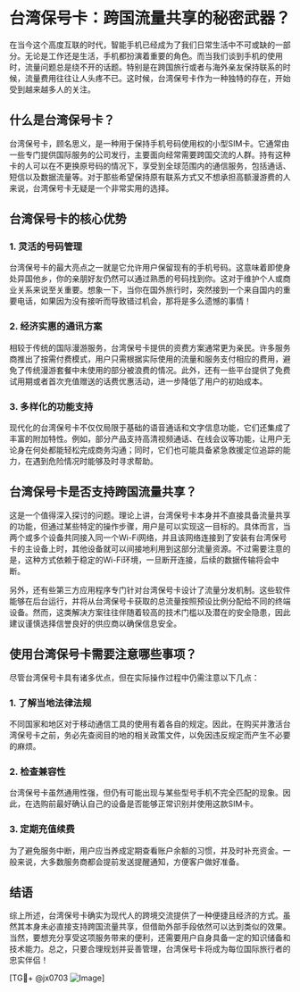 # 台湾保号卡：跨国流量共享的秘密武器？

在当今这个高度互联的时代，智能手机已经成为了我们日常生活中不可或缺的一部分。无论是工作还是生活，手机都扮演着重要的角色。而当我们谈到手机的使用时，流量问题总是绕不开的话题。特别是在跨国旅行或者与海外亲友保持联系的时候，流量费用往往让人头疼不已。这时候，台湾保号卡作为一种独特的存在，开始受到越来越多人的关注。

## 什么是台湾保号卡？

台湾保号卡，顾名思义，是一种用于保持手机号码使用权的小型SIM卡。它通常由一些专门提供国际服务的公司发行，主要面向经常需要跨国交流的人群。持有这种卡的人可以在不更换原号码的情况下，享受到全球范围内的通信服务，包括通话、短信以及数据流量等。对于那些希望保持原有联系方式又不想承担高额漫游费的人来说，台湾保号卡无疑是一个非常实用的选择。

## 台湾保号卡的核心优势

### 1. **灵活的号码管理**
   台湾保号卡的最大亮点之一就是它允许用户保留现有的手机号码。这意味着即使身处异国他乡，你的亲朋好友仍然可以通过熟悉的号码找到你。这对于维护个人或商业关系来说至关重要。想象一下，当你在国外旅行时，突然接到一个来自国内的重要电话，如果因为没有接听而导致错过机会，那将是多么遗憾的事情！

### 2. **经济实惠的通讯方案**
   相较于传统的国际漫游服务，台湾保号卡提供的资费方案通常更为亲民。许多服务商推出了按需付费模式，用户只需根据实际使用的流量和服务支付相应的费用，避免了传统漫游套餐中未使用的部分被浪费的情况。此外，还有一些平台提供了免费试用期或者首次充值赠送的话费优惠活动，进一步降低了用户的初始成本。

### 3. **多样化的功能支持**
   现代化的台湾保号卡不仅仅局限于基础的语音通话和文字信息功能，它们还集成了丰富的附加特性。例如，部分产品支持高清视频通话、在线会议等功能，让用户无论身在何处都能轻松完成商务沟通；同时，它们也可能具备紧急救援定位追踪的能力，在遇到危险情况时能够及时寻求帮助。

## 台湾保号卡是否支持跨国流量共享？

这是一个值得深入探讨的问题。理论上讲，台湾保号卡本身并不直接具备流量共享的功能，但通过某些特定的操作步骤，用户是可以实现这一目标的。具体而言，当两个或多个设备共同接入同一个Wi-Fi网络，并且该网络连接到了安装有台湾保号卡的主设备上时，其他设备就可以间接地利用到这部分流量资源。不过需要注意的是，这种方式依赖于稳定的Wi-Fi环境，一旦断开连接，后续的数据传输将会中断。

另外，还有些第三方应用程序专门针对台湾保号卡设计了流量分发机制。这些软件能够在后台运行，并将从台湾保号卡获取的总流量按照预设比例分配给不同的终端设备。然而，这类解决方案往往伴随着较高的技术门槛以及潜在的安全隐患，因此建议谨慎选择信誉良好的供应商以确保信息安全。

## 使用台湾保号卡需要注意哪些事项？

尽管台湾保号卡具有诸多优点，但在实际操作过程中仍需注意以下几点：

### 1. **了解当地法律法规**
   不同国家和地区对于移动通信工具的使用有着各自的规定。因此，在购买并激活台湾保号卡之前，务必先查阅目的地的相关政策文件，以免因违反规定而产生不必要的麻烦。

### 2. **检查兼容性**
   台湾保号卡虽然通用性强，但仍有可能出现与某些型号手机不完全匹配的现象。因此，在选购前最好确认自己的设备是否能够正常识别并使用这款SIM卡。

### 3. **定期充值续费**
   为了避免服务中断，用户应当养成定期查看账户余额的习惯，并及时补充资金。一般来说，大多数服务商都会提前发送提醒通知，方便客户做好准备。

## 结语

综上所述，台湾保号卡确实为现代人的跨境交流提供了一种便捷且经济的方式。虽然其本身未必直接支持跨国流量共享，但借助外部手段依然可以达到类似的效果。当然，要想充分享受这项服务带来的便利，还需要用户自身具备一定的知识储备和技术能力。总之，只要合理规划并妥善管理，台湾保号卡将成为每位国际旅行者的忠实伴侣！

[TG💪+ @jx0703 ![Image](https://github.com/user-attachments/assets/dbca1d08-cadb-493c-b0ec-ad6f7a83f270)]